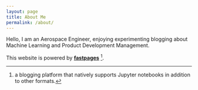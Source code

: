 ```yaml
---
layout: page
title: About Me
permalink: /about/
---
```


Hello, I am an Aerospace Engineer, enjoying experimenting blogging about Machine Learning and Product Development Management. 

This website is powered by **[fastpages](https://github.com/fastai/fastpages)** [^1].



[^1]:a blogging platform that natively supports Jupyter notebooks in addition to other formats.
